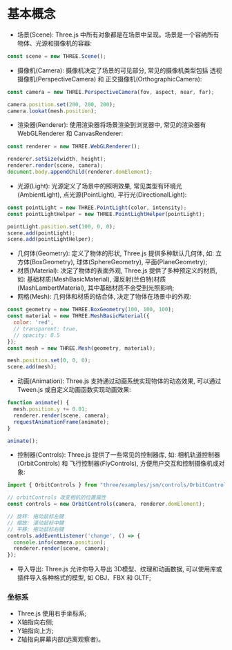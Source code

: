 # 基本概念
- 场景(Scene): Three.js 中所有对象都是在场景中呈现。场景是一个容纳所有物体、光源和摄像机的容器:
```javascript
const scene = new THREE.Scene();
```

- 摄像机(Camera): 摄像机决定了场景的可见部分, 常见的摄像机类型包括 透视摄像机(PerspectiveCamera) 和 正交摄像机(OrthographicCamera):
```javascript
const camera = new THREE.PerspectiveCamera(fov, aspect, near, far);

camera.position.set(200, 200, 200);
camera.lookat(mesh.position);
```

- 渲染器(Renderer): 使用渲染器将场景渲染到浏览器中, 常见的渲染器有 WebGLRenderer 和 CanvasRenderer:
```javascript
const renderer = new THREE.WebGLRenderer();

renderer.setSize(width, height);
renderer.render(scene, camera);
document.body.appendChild(renderer.domElement);
```

- 光源(Light): 光源定义了场景中的照明效果, 常见类型有环境光(AmbientLight), 点光源(PointLight), 平行光(DirectionalLight):
```javascript
const pointLight = new THREE.PointLight(color, intensity);
const pointLightHelper = new THREE.PointLightHelper(pointLight);

pointLight.position.set(100, 0, 0);
scene.add(pointLight);
scene.add(pointLightHelper);
```

- 几何体(Geometry): 定义了物体的形状, Three.js 提供多种默认几何体, 如: 立方体(BoxGeometry), 球体(SphereGeometry), 平面(PlaneGeometry);
- 材质(Material): 决定了物体的表面外观, Three.js 提供了多种预定义的材质, 如: 基础材质(MeshBasicMaterial), 漫反射(兰伯特)材质(MashLambertMaterial), 其中基础材质不会受到光照影响;
- 网格(Mesh): 几何体和材质的结合体, 决定了物体在场景中的外观:
```javascript
const geometry = new THREE.BoxGeometry(100, 100, 100);
const material = new THREE.MeshBasicMaterial({
  color: 'red',
  // transparent: true,
  // opacity: 0.5
});
const mesh = new THREE.Mesh(geometry, material);

mesh.position.set(0, 0, 0);
scene.add(mesh);
```

- 动画(Animation): Three.js 支持通过动画系统实现物体的动态效果, 可以通过 Tween.js 或自定义动画函数实现动画效果:
```javascript
function animate() {
  mesh.position.y += 0.01;
  renderer.render(scene, camera);
  requestAnimationFrame(animate);
}

animate();
```

- 控制器(Controls): Three.js 提供了一些常见的控制器库, 如: 相机轨道控制器(OrbitControls) 和 飞行控制器(FlyControls), 方便用户交互和控制摄像机或对象:
```javascript
import { OrbitControls } from "three/examples/jsm/controls/OrbitControls";

// orbitControls 改变相机的位置属性
const controls = new OrbitControls(camera, renderer.domElement);

// 旋转: 拖动鼠标左键
// 缩放: 滚动鼠标中键
// 平移: 拖动鼠标右键
controls.addEventListener('change', () => { 
  console.info(camera.position);
  renderer.render(scene, camera);
});
```
- 导入导出: Three.js 允许你导入导出 3D模型、纹理和动画数据, 可以使用库或插件导入各种格式的模型, 如 OBJ、FBX 和 GLTF;

### 坐标系
- Three.js 使用右手坐标系;
- X轴指向右侧; 
- Y轴指向上方;
- Z轴指向屏幕内部(远离观察者)。
